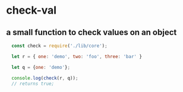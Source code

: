 # check-val

## a small function to check values on an object

```js
  const check = require('./lib/core');

  let r = { one: 'demo', two: 'foo', three: 'bar' }

  let q = {one: 'demo'};

  console.log(check(r, q)); 
  // returns true; 
```
